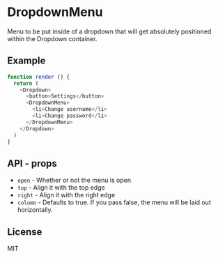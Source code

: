 # DropdownMenu

Menu to be put inside of a dropdown that will get absolutely positioned within the Dropdown container.

## Example

```javascript
function render () {
  return (
    <Dropdown>
      <button>Settings</button>
      <DropdownMenu>
        <li>Change username</li>
        <li>Change password</li>
      </DropdownMenu>
    </Dropdown>
  )
}
```

## API - props

  * `open` - Whether or not the menu is open
  * `top` - Align it with the top edge
  * `right` - Align it with the right edge
  * `column` - Defaults to true. If you pass false, the menu will be laid out horizontally.

## License

MIT

